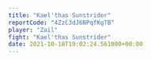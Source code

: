 ```yaml
---
title: "Kael'thas Sunstrider"
reportCode: "4ZzC3dJ6NPqfKgTB"
player: "Zail"
fight: "Kael'thas Sunstrider"
date: 2021-10-18T19:02:24.561000+00:00
---
```

